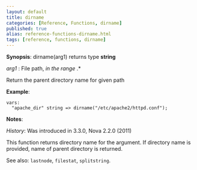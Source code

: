 ```yaml
---
layout: default
title: dirname
categories: [Reference, Functions, dirname]
published: true
alias: reference-functions-dirname.html
tags: [reference, functions, dirname]
---
```




**Synopsis**: dirname(arg1) returns type **string**

  
 *arg1* : File path, *in the range* .\*   

Return the parent directory name for given path

**Example**:  
   

```cf3
vars:
  "apache_dir" string => dirname("/etc/apache2/httpd.conf");
```

**Notes**:  
   
 *History*: Was introduced in 3.3.0, Nova 2.2.0 (2011)

This function returns directory name for the argument. If directory name
is provided, name of parent directory is returned.

See also: `lastnode`, `filestat`, `splitstring`.
